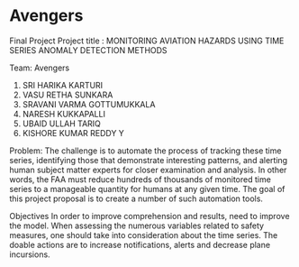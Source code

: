 # Avengers
Final Project
Project title : MONITORING AVIATION HAZARDS USING TIME SERIES ANOMALY DETECTION METHODS

Team: Avengers
1. SRI HARIKA KARTURI 
2. VASU RETHA SUNKARA
3. SRAVANI VARMA GOTTUMUKKALA
4. NARESH KUKKAPALLI
5. UBAID ULLAH TARIQ
6. KISHORE KUMAR REDDY Y

Problem:
The challenge is to automate the process of tracking these time series, identifying those that demonstrate interesting patterns, and alerting human subject matter experts for closer examination and analysis. In other words, the FAA must reduce hundreds of thousands of monitored time series to a manageable quantity for humans at any given time. The goal of this project proposal is to create a number of such automation tools.

Objectives
In order to improve comprehension and results, need to improve the model. When assessing the numerous variables related to safety measures, one should take into consideration about the time series. The doable actions are to increase notifications, alerts and decrease plane incursions.
